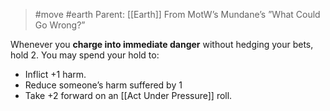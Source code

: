 > #move #earth 
> Parent: [[Earth]]
> From MotW’s Mundane’s ”What Could Go Wrong?”

Whenever you **charge into immediate danger** without hedging your bets, hold 2. You may spend your hold to:
- Inflict +1 harm.
- Reduce someone’s harm suffered by 1
- Take +2 forward on an [[Act Under Pressure]] roll.